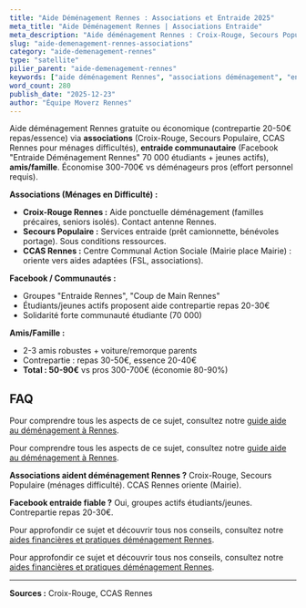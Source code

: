 ```yaml
---
title: "Aide Déménagement Rennes : Associations et Entraide 2025"
meta_title: "Aide Déménagement Rennes | Associations Entraide"
meta_description: "Aide déménagement Rennes : Croix-Rouge, Secours Populaire (ménages difficulté), Facebook Entraide, amis/famille. Gratuit/contrepartie 20-50€ vs 300-700€ pros."
slug: "aide-demenagement-rennes-associations"
category: "aide-demenagement-rennes"
type: "satellite"
pilier_parent: "aide-demenagement-rennes"
keywords: ["aide déménagement Rennes", "associations déménagement", "entraide Rennes"]
word_count: 280
publish_date: "2025-12-23"
author: "Équipe Moverz Rennes"
---
```


Aide déménagement Rennes gratuite ou économique (contrepartie 20-50€ repas/essence) via **associations** (Croix-Rouge, Secours Populaire, CCAS Rennes pour ménages difficultés), **entraide communautaire** (Facebook "Entraide Déménagement Rennes" 70 000 étudiants + jeunes actifs), **amis/famille**. Économise 300-700€ vs déménageurs pros (effort personnel requis).

**Associations (Ménages en Difficulté) :**
- **Croix-Rouge Rennes :** Aide ponctuelle déménagement (familles précaires, seniors isolés). Contact antenne Rennes.
- **Secours Populaire :** Services entraide (prêt camionnette, bénévoles portage). Sous conditions ressources.
- **CCAS Rennes :** Centre Communal Action Sociale (Mairie place Mairie) : oriente vers aides adaptées (FSL, associations).

**Facebook / Communautés :**
- Groupes "Entraide Rennes", "Coup de Main Rennes"
- Étudiants/jeunes actifs proposent aide contrepartie repas 20-30€
- Solidarité forte communauté étudiante (70 000)

**Amis/Famille :**
- 2-3 amis robustes + voiture/remorque parents
- Contrepartie : repas 30-50€, essence 20-40€
- **Total : 50-90€** vs pros 300-700€ (économie 80-90%)

## FAQ

Pour comprendre tous les aspects de ce sujet, consultez notre [guide aide au déménagement à Rennes](/blog/demenagement-rennes/aide-demenagement-rennes).

Pour comprendre tous les aspects de ce sujet, consultez notre [guide aide au déménagement à Rennes](/blog/demenagement-rennes/aide-demenagement-rennes).

**Associations aident déménagement Rennes ?**
Croix-Rouge, Secours Populaire (ménages difficulté). CCAS Rennes oriente (Mairie).

**Facebook entraide fiable ?**
Oui, groupes actifs étudiants/jeunes. Contrepartie repas 20-30€.

Pour approfondir ce sujet et découvrir tous nos conseils, consultez notre [aides financières et pratiques déménagement Rennes](/blog/demenagement-rennes/aide-demenagement-rennes).

Pour approfondir ce sujet et découvrir tous nos conseils, consultez notre [aides financières et pratiques déménagement Rennes](/blog/demenagement-rennes/aide-demenagement-rennes).

---
**Sources :** Croix-Rouge, CCAS Rennes


